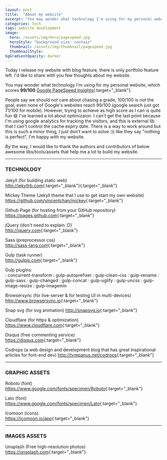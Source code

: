 ```yaml
---
layout: post
title:  "About my website"
excerpt: "You may wonder what technology I'm using for my personal website, which scores 99/100 Google pagespeed"
categories: Tech
tags: website development
image:
  hero: /assets/img/hero/pagespeed.jpg
  heroStyle: "background-size: contain"
  thumbnail: /assets/img/thumbnail/pagespeed.jpg
  thumbnailStyle:
bgGradientOpacity: darker
---
```


Today I release my website with blog feature, there is only portfolio feature left. I'd like to share with you few thoughts about my website.

You may wonder what technology I'm using for my personal website, which scores **99/100** [Google PageSpeed Insights](https://developers.google.com/speed/pagespeed/insights/?url=https%3A%2F%2Fleetrunghoo.com "test result"){:target="_blank"}. 

People say we should not care about chasing a grade, 100/100 is not the goal, even none of Google's websites reach 99/100 (google search just got 71/100 for mobile). However, trying to achieve as high score as I can is quite fun :smile: I've learned a lot about optimizaion. I can't get the last point because I'm using google analytics for tracking the visitors, and this is external lib that I can't control the cache expiry date. There is a way to work around but this is such a minor thing, I just don't want to solve :)) like they say "nothing is perfect", I'm happy with my website.

By the way, I would like to thank the authors and contributors of below awesome libs/tools/assets that help me a lot to build my website.

---

### TECHNOLOGY

Jekyll (for building static web)  
<http://jekyllrb.com>{:target="_blank"}{:target="_blank"}

Mickey Theme (Jekyll theme that I use to get start my own website)  
<https://github.com/vincentchan/mickey>{:target="_blank"}

Github Page (for hosting from your GitHub repository)  
<https://pages.github.com>{:target="_blank"}

jQuery (don't need to explain :D)  
<http://jquery.com>{:target="_blank"}

Sass (preprocessor css)  
<http://sass-lang.com>{:target="_blank"}

Gulp (task runner)  
<http://gulpjs.com>{:target="_blank"}

Gulp plugins:  
: concurrent-transform 
: gulp-autoprefixer 
: gulp-clean-css 
: gulp-rename
: gulp-sass
: gulp-changed
: gulp-concat
: gulp-uglify
: gulp-uncss
: gulp-image-resize
: gulp-imagemin

Browsersync (for live-server & for testing UI in multi-devices) 
<http://www.browsersync.io>{:target="_blank"}

Snap svg (for svg animation)
<http://snapsvg.io>{:target="_blank"}

Cloudflare (for https & optimization)  
<https://www.cloudflare.com>{:target="_blank"}

Disqus (free commenting service)  
<https://disqus.com>{:target="_blank"}

Codrops (a web design and development blog that has great inspirational articles for font-end dev)
<http://tympanus.net/codrops>{:target="_blank"}

---

### GRAPHIC ASSETS

Roboto (font)  
<https://www.google.com/fonts/specimen/Roboto>{:target="_blank"}

Lato (font)  
<https://www.google.com/fonts/specimen/Lato>{:target="_blank"}

Icomoon (icons)  
<https://icomoon.io/app>{:target="_blank"}

---

### IMAGES ASSETS

Unsplash (Free high-resolution photos)  
<https://unsplash.com>{:target="_blank"}
